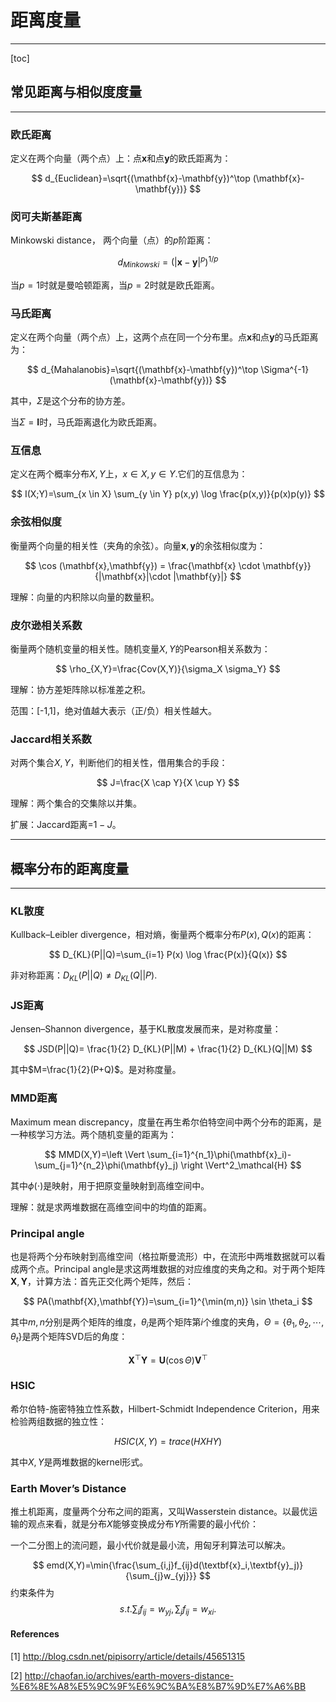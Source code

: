 # 距离度量

- - -

[toc]

## 常见距离与相似度度量

- - -

### 欧氏距离

定义在两个向量（两个点）上：点$\mathbf{x}$和点$\mathbf{y}$的欧氏距离为：

$$
d_{Euclidean}=\sqrt{(\mathbf{x}-\mathbf{y})^\top (\mathbf{x}-\mathbf{y})}
$$

### 闵可夫斯基距离

Minkowski distance， 两个向量（点）的$p$阶距离：

$$
d_{Minkowski}=(|\mathbf{x}-\mathbf{y}|^p)^{1/p}
$$

当$p=1$时就是曼哈顿距离，当$p=2$时就是欧氏距离。

### 马氏距离

定义在两个向量（两个点）上，这两个点在同一个分布里。点$\mathbf{x}$和点$\mathbf{y}$的马氏距离为：

$$
d_{Mahalanobis}=\sqrt{(\mathbf{x}-\mathbf{y})^\top \Sigma^{-1} (\mathbf{x}-\mathbf{y})}
$$

其中，$\Sigma$是这个分布的协方差。

当$\Sigma=\mathbf{I}$时，马氏距离退化为欧氏距离。

### 互信息

定义在两个概率分布$X,Y$上，$x \in X,y \in Y$.它们的互信息为：

$$
I(X;Y)=\sum_{x \in X} \sum_{y \in Y} p(x,y) \log \frac{p(x,y)}{p(x)p(y)}
$$

### 余弦相似度

衡量两个向量的相关性（夹角的余弦）。向量$\mathbf{x},\mathbf{y}$的余弦相似度为：

$$
\cos (\mathbf{x},\mathbf{y}) = \frac{\mathbf{x} \cdot \mathbf{y}}{|\mathbf{x}|\cdot |\mathbf{y}|}
$$

理解：向量的内积除以向量的数量积。

### 皮尔逊相关系数

衡量两个随机变量的相关性。随机变量$X,Y$的Pearson相关系数为：

$$
\rho_{X,Y}=\frac{Cov(X,Y)}{\sigma_X \sigma_Y}
$$

理解：协方差矩阵除以标准差之积。

范围：[-1,1]，绝对值越大表示（正/负）相关性越大。

### Jaccard相关系数

对两个集合$X,Y$，判断他们的相关性，借用集合的手段：

$$
J=\frac{X \cap Y}{X \cup Y}
$$

理解：两个集合的交集除以并集。

扩展：Jaccard距离=$1-J$。

- - -

## 概率分布的距离度量

- - -

### KL散度

Kullback–Leibler divergence，相对熵，衡量两个概率分布$P(x),Q(x)$的距离：

$$
D_{KL}(P||Q)=\sum_{i=1} P(x) \log \frac{P(x)}{Q(x)}
$$

非对称距离：$D_{KL}(P||Q) \ne D_{KL}(Q||P)$.

### JS距离

Jensen–Shannon divergence，基于KL散度发展而来，是对称度量：

$$
JSD(P||Q)= \frac{1}{2} D_{KL}(P||M) + \frac{1}{2} D_{KL}(Q||M)
$$

其中$M=\frac{1}{2}(P+Q)$。是对称度量。

### MMD距离

Maximum mean discrepancy，度量在再生希尔伯特空间中两个分布的距离，是一种核学习方法。两个随机变量的距离为：

$$
MMD(X,Y)=\left \Vert \sum_{i=1}^{n_1}\phi(\mathbf{x}_i)- \sum_{j=1}^{n_2}\phi(\mathbf{y}_j) \right \Vert^2_\mathcal{H}
$$

其中$\phi(\cdot)$是映射，用于把原变量映射到高维空间中。

理解：就是求两堆数据在高维空间中的均值的距离。

### Principal angle

也是将两个分布映射到高维空间（格拉斯曼流形）中，在流形中两堆数据就可以看成两个点。Principal angle是求这两堆数据的对应维度的夹角之和。对于两个矩阵$\mathbf{X},\mathbf{Y}$，计算方法：首先正交化两个矩阵，然后：

$$
PA(\mathbf{X},\mathbf{Y})=\sum_{i=1}^{\min(m,n)} \sin \theta_i
$$

其中$m,n$分别是两个矩阵的维度，$\theta_i$是两个矩阵第$i$个维度的夹角，$\Theta=\{\theta_1,\theta_2,\cdots,\theta_t\}$是两个矩阵SVD后的角度：

$$
\mathbf{X}^\top\mathbf{Y}=\mathbf{U} (\cos \Theta) \mathbf{V}^\top
$$

### HSIC

希尔伯特-施密特独立性系数，Hilbert-Schmidt Independence Criterion，用来检验两组数据的独立性：

$$
HSIC(X,Y) = trace(HXHY)
$$

其中$X,Y$是两堆数据的kernel形式。

### Earth Mover’s Distance

推土机距离，度量两个分布之间的距离，又叫Wasserstein distance。以最优运输的观点来看，就是分布$X$能够变换成分布$Y$所需要的最小代价：

一个二分图上的流问题，最小代价就是最小流，用匈牙利算法可以解决。

$$
emd(X,Y)=\min{\frac{\sum_{i,j}f_{ij}d(\textbf{x}_i,\textbf{y}_j)}{\sum_{j}w_{yj}}}
$$
约束条件为
$$
s.t. \sum_{i}f_{ij}=w_{yj}, \sum_{j}f_{ij}=w_{xi}.
$$

#### References

[1] http://blog.csdn.net/pipisorry/article/details/45651315

[2] http://chaofan.io/archives/earth-movers-distance-%E6%8E%A8%E5%9C%9F%E6%9C%BA%E8%B7%9D%E7%A6%BB


